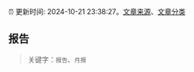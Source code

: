 :alarm_clock: 更新时间: 2024-10-21 23:38:27。[文章来源](/README.md)、[文章分类](/TAGS.md)

## 报告


> 关键字：`报告`、`月报`




